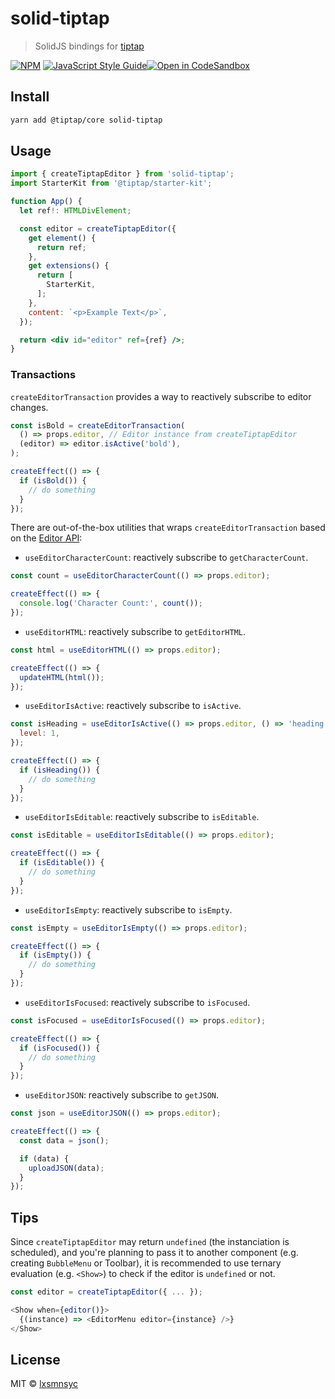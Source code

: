 # solid-tiptap

> SolidJS bindings for [tiptap](https://www.tiptap.dev/)

[![NPM](https://img.shields.io/npm/v/solid-tiptap.svg)](https://www.npmjs.com/package/solid-tiptap) [![JavaScript Style Guide](https://badgen.net/badge/code%20style/airbnb/ff5a5f?icon=airbnb)](https://github.com/airbnb/javascript)[![Open in CodeSandbox](https://img.shields.io/badge/Open%20in-CodeSandbox-blue?style=flat-square&logo=codesandbox)](https://codesandbox.io/s/github/LXSMNSYC/solid-tiptap/tree/main/examples/simple-example)

## Install

```bash
yarn add @tiptap/core solid-tiptap
```

## Usage

```jsx
import { createTiptapEditor } from 'solid-tiptap';
import StarterKit from '@tiptap/starter-kit';

function App() {
  let ref!: HTMLDivElement;

  const editor = createTiptapEditor({
    get element() {
      return ref;
    },
    get extensions() {
      return [
        StarterKit,
      ];
    },
    content: `<p>Example Text</p>`,
  });

  return <div id="editor" ref={ref} />;
}
```

### Transactions

`createEditorTransaction` provides a way to reactively subscribe to editor changes.

```ts
const isBold = createEditorTransaction(
  () => props.editor, // Editor instance from createTiptapEditor
  (editor) => editor.isActive('bold'), 
);

createEffect(() => {
  if (isBold()) {
    // do something
  }
});
```

There are out-of-the-box utilities that wraps `createEditorTransaction` based on the [Editor API](https://www.tiptap.dev/api/editor):

- `useEditorCharacterCount`: reactively subscribe to `getCharacterCount`.

```js
const count = useEditorCharacterCount(() => props.editor);

createEffect(() => {
  console.log('Character Count:', count());
});
```

- `useEditorHTML`: reactively subscribe to `getEditorHTML`.

```js
const html = useEditorHTML(() => props.editor);

createEffect(() => {
  updateHTML(html());
});
```

- `useEditorIsActive`: reactively subscribe to `isActive`.

```js
const isHeading = useEditorIsActive(() => props.editor, () => 'heading', {
  level: 1,
});

createEffect(() => {
  if (isHeading()) {
    // do something
  }
});
```

- `useEditorIsEditable`: reactively subscribe to `isEditable`.

```js
const isEditable = useEditorIsEditable(() => props.editor);

createEffect(() => {
  if (isEditable()) {
    // do something
  }
});
```

- `useEditorIsEmpty`: reactively subscribe to `isEmpty`.

```js
const isEmpty = useEditorIsEmpty(() => props.editor);

createEffect(() => {
  if (isEmpty()) {
    // do something
  }
});
```

- `useEditorIsFocused`: reactively subscribe to `isFocused`.

```js
const isFocused = useEditorIsFocused(() => props.editor);

createEffect(() => {
  if (isFocused()) {
    // do something
  }
});
```

- `useEditorJSON`: reactively subscribe to `getJSON`.

```js
const json = useEditorJSON(() => props.editor);

createEffect(() => {
  const data = json();

  if (data) {
    uploadJSON(data);
  }
});
```

## Tips

Since `createTiptapEditor` may return `undefined` (the instanciation is scheduled), and you're planning to pass it to another component (e.g. creating `BubbleMenu` or Toolbar), it is recommended to use ternary evaluation (e.g. `<Show>`) to check if the editor is `undefined` or not.

```js
const editor = createTiptapEditor({ ... });

<Show when={editor()}>
  {(instance) => <EditorMenu editor={instance} />}
</Show>
```

## License

MIT © [lxsmnsyc](https://github.com/lxsmnsyc)
